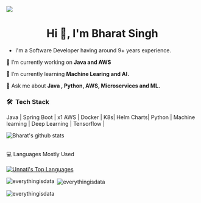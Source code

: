 ![](https://komarev.com/ghpvc/?username=everythingisdata&color=dc143c)

<h1 align="center">Hi 👋, I'm Bharat Singh</h1> 


- I'm a Software Developer having around 9+ years experience.

🔭 I’m currently working on **Java and AWS**

🌱 I’m currently learning **Machine Learing and AI.**

💬 Ask me about **Java , Python, AWS, Microservices and ML.**

### 🛠 &nbsp;Tech Stack
Java | Spring Boot | x1 AWS | Docker | K8s| Helm Charts| Python | Machine learning | Deep Learning | Tensorflow | 

![Bharat's github stats](https://github-readme-stats.vercel.app/api?username=everythingisdata&show_icons=true&hide_border=true)


<br>
 <summary>💻 Languages Mostly Used</summary>
  <br/>
  <a href="https://github.com/anuraghazra/github-readme-stats"><img alt="Unnati's Top Languages" src="https://github-readme-stats.vercel.app/api/top-langs/?username=everythingisdata&langs_count=10&layout=compact#" /></a>
  <br/>
 
 
 <p><img align="left" src="https://github-readme-stats.vercel.app/api/top-langs?username=everythingisdata&show_icons=true&locale=en&layout=compact" alt="everythingisdata" /></p>

<p>&nbsp;<img align="center" src="https://github-readme-stats.vercel.app/api?username=everythingisdata&show_icons=true&locale=en" alt="everythingisdata" /></p>

<p><img align="center" src="https://github-readme-streak-stats.herokuapp.com/?user=everythingisdata&" alt="everythingisdata" /></p>


<!--
**everythingisdata/everythingisdata** is a ✨ _special_ ✨ repository because its `README.md` (this file) appears on your GitHub profile.

Here are some ideas to get you started:

- 🔭 I’m currently working on ...
- 🌱 I’m currently learning ...
- 👯 I’m looking to collaborate on ...
- 🤔 I’m looking for help with ...
-  ...
- 📫 How to reach me: ...
- 😄 Pronouns: ...
- ⚡ Fun fact: ...
-->
